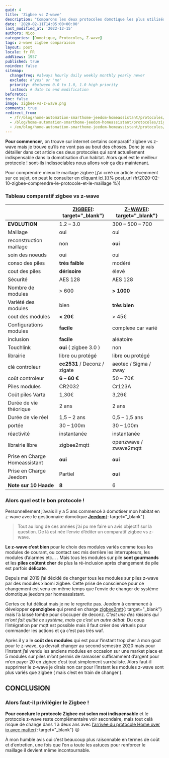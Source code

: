 ```yaml
---
guid: 4
title: 'Zigbee vs Z-wave'
description: "Comparons les deux protocoles domotique les plus utilisés z-wave face à zigbee"
date: '2020-02-11T14:05:00+00:00'
last_modified_at: '2022-12-15'
authors: Nico
categories: [Domotique, Protocoles, Z-wave]
tags: z-wave zigbee comparaison
layout: post
locale: fr_FR
addViews: 1957
published: true
noindex: false
sitemap:
  changefreq: #always hourly daily weekly monthly yearly never
  exclude: #'yes' or 'no'
  priority: #between 0.0 to 1.0, 1.0 high priority
  lastmod: # date to end modification
beforetoc:
toc: false
image: zigbee-vs-z-wave.png
comments: true
redirect_from:
  - /fr/blog/home-automation-smarthome-jeedom-homeassistant/protocoles/zigbee-vs-z-wave/
  - /blog/home-automation-smarthome-jeedom-homeassistant/protocoles/zigbee-vs-z-wave/
  - /en/blog/home-automation-smarthome-jeedom-homeassistant/protocoles/zigbee-vs-z-wave/
---
```


**Pour commencer**, on trouve sur internet certains comparatif zigbee vs z-wave mais je trouve qu’ils ne vont pas au bout des choses. Donc je vais détailler dans cet article ces deux protocoles qui sont actuellement indispensable dans la domotisation d’un habitat. Alors quel est le meilleur protocole ! sont-ils indissociables nous allons voir ça dès maintenant.

Pour comprendre mieux le maillage zigbee [j’ai créé un article récemment sur ce sujet, on peut le consulter en cliquant ici.]({% post_url /fr/2020-02-10-zigbee-comprendre-le-protocole-et-le-maillage %})

### Tableau comparatif zigbee vs z-wave

|  | **[ZIGBEE](https://zigbeealliance.org/fr/){: target="_blank"}** | **[Z-WAVE](https://z-wavealliance.org/){: target="_blank"}** |
|---|---|---|
| **EVOLUTION** | 1.2 – 3.0 | 300 – 500 – 700 |
| Maillage | oui | oui |
| reconstruction maillage | non | **oui** |
| soin des noeuds | oui | oui |
| conso des piles | **très faible** | modéré |
| cout des piles | **dérisoire** | élevé |
| Sécurité | AES 128 | AES 128 |
| Nombre de modules | &gt; 600 | **&gt; 1000** |
| Variété des modules | bien | **très bien** |
| cout des modules | **&lt; 20€** | &gt; 45€ |
| Configurations modules | **facile** | complexe car varié |
| inclusion | **facile** | aléatoire |
| Touchlink | **oui** ( zigbee 3.0 ) | non |
| librairie | libre ou protégé | libre ou protégé |
| clé controleur | **cc2531** / Deconz / zigate | aeotec / Sigma / zway |
| coût controleur | **6 – 60 €** | 50 – 70€ |
| Piles modules | CR2032 | Cr123A |
| Coût piles Varta | 1,30€ | 3,26€ |
| Durée de vie théorique | 2 ans | 2 ans |
| Durée de vie réel | 1,5 – 2 ans | 0,5 – 1,5 ans |
| portée | 30 – 100m | 30 – 100m |
| réactivité | instantanée | instantanée |
| librairie libre | zigbee2mqtt | openzwave / zwave2mqtt |
| Prise en Charge Homeassistant | **oui** | **oui** |
| Prise en Charge Jeedom | Partiel | **oui** |
| **Note sur 10 Haade** | **8** | 6 |

### Alors quel est le bon protocole !

Personnellement j’avais il y a 5 ans commencé à domotiser mon habitat en z-wave avec le gestionnaire domotique **[Jeedom](https://www.jeedom.com/fr/)**{: target="_blank"}.

> Tout au long de ces années j’ai pu me faire un avis objectif sur la question. De là est née l’envie d’éditer un comparatif zigbee vs z-wave.

 **Le z-wave c’est bien** pour le choix des modules variés comme tous les modules de courant, ou contact sec mis derrière les interrupteurs, les modules d’alarmes etc… . Mais tous les modules sur pile **sont gourmands** et les **piles coûtent cher** de plus la ré-inclusion après changement de pile est parfois **délicate**.

Depuis mai 2019 j’ai décidé de changer tous les modules sur piles z-wave par des modules xiaomi zigbee. Cette prise de conscience pour ce changement est venu en même temps que l’envie de changer de système domotique jeedom par homeassistant.

Certes ce fut délicat mais je ne le regrette pas. Jeedom à commencé à développer **openzigbee** qui prend en charge [zigbee2mtt](https://www.zigbee2mqtt.io/){: target="_blank"} mais l’a laissé tombé pour s’occuper de deconz. *C’est une des raisons qui m’ont fait quitté ce système, mais ça c’est un autre débat.* Du coup l’intégration par mqtt est possible mais il faut créer des virtuels pour commander les actions et ça c’est pas très waf.

 Après il y a le **coût des modules** qui est pour l’instant trop cher à mon gout pour le z-wave, ça devrait changer au second semestre 2020 mais pour l’instant j’ai vendu les anciens modules en occasion sur une market place et 5 modules sur piles m’ont permis de ramasser suffisamment d’argent pour m’en payer 20 en zigbee c’est tout simplement surréaliste. Alors faut-il supprimer le z-wave je dirais non car pour l’instant les modules z-wave sont plus variés que zigbee ( mais c’est en train de changer ).

## CONCLUSION

### Alors faut-il privilégier le Zigbee !

**Pour conclure le protocole Zigbee est selon moi indispensable** et le protocole z-wave reste complémentaire voir secondaire, mais tout celà risque de change dans 1 à deux ans avec [l’arrivée du protocole Home over ip avec matter](https://buildwithmatter.com/){: target="_blank"} 😉

À mon humble avis oui c’est beaucoup plus raisonnable en termes de coût et d’entretien, une fois que l’on a toute les astuces pour renforcer le maillage il devient même incontournable.
